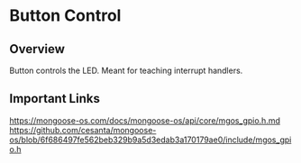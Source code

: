 # Button Control

## Overview

Button controls the LED. Meant for teaching interrupt handlers.

## Important Links

https://mongoose-os.com/docs/mongoose-os/api/core/mgos_gpio.h.md
https://github.com/cesanta/mongoose-os/blob/6f686497fe562beb329b9a5d3edab3a170179ae0/include/mgos_gpio.h
